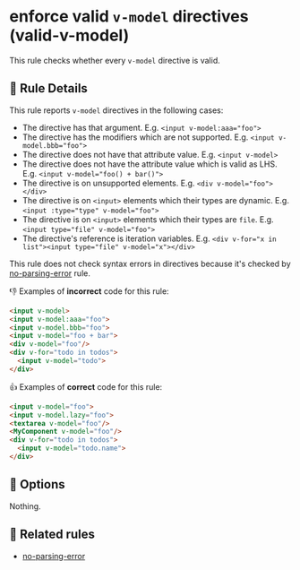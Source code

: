 # enforce valid `v-model` directives (valid-v-model)

This rule checks whether every `v-model` directive is valid.

## :book: Rule Details

This rule reports `v-model` directives in the following cases:

- The directive has that argument. E.g. `<input v-model:aaa="foo">`
- The directive has the modifiers which are not supported. E.g. `<input v-model.bbb="foo">`
- The directive does not have that attribute value. E.g. `<input v-model>`
- The directive does not have the attribute value which is valid as LHS. E.g. `<input v-model="foo() + bar()">`
- The directive is on unsupported elements. E.g. `<div v-model="foo"></div>`
- The directive is on `<input>` elements which their types are dynamic. E.g. `<input :type="type" v-model="foo">`
- The directive is on `<input>` elements which their types are `file`. E.g. `<input type="file" v-model="foo">`
- The directive's reference is iteration variables. E.g. `<div v-for="x in list"><input type="file" v-model="x"></div>`

This rule does not check syntax errors in directives because it's checked by [no-parsing-error] rule.

:-1: Examples of **incorrect** code for this rule:

```html
<input v-model>
<input v-model:aaa="foo">
<input v-model.bbb="foo">
<input v-model="foo + bar">
<div v-model="foo"/>
<div v-for="todo in todos">
  <input v-model="todo">
</div>
```

:+1: Examples of **correct** code for this rule:

```html
<input v-model="foo">
<input v-model.lazy="foo">
<textarea v-model="foo"/>
<MyComponent v-model="foo"/>
<div v-for="todo in todos">
  <input v-model="todo.name">
</div>
```

## :wrench: Options

Nothing.

## :couple: Related rules

- [no-parsing-error]


[no-parsing-error]: no-parsing-error.md
